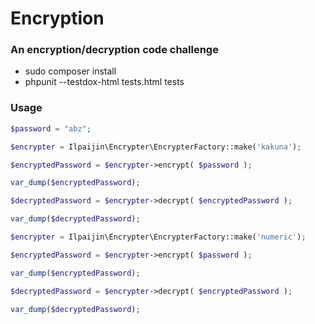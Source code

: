 # Encryption

### An encryption/decryption code challenge

- sudo composer install
- phpunit --testdox-html tests.html tests

### Usage

```php
$password = "abz";

$encrypter = Ilpaijin\Encrypter\EncrypterFactory::make('kakuna');

$encryptedPassword = $encrypter->encrypt( $password );

var_dump($encryptedPassword);

$decryptedPassword = $encrypter->decrypt( $encryptedPassword );

var_dump($decryptedPassword);

$encrypter = Ilpaijin\Encrypter\EncrypterFactory::make('numeric');

$encryptedPassword = $encrypter->encrypt( $password );

var_dump($encryptedPassword);

$decryptedPassword = $encrypter->decrypt( $encryptedPassword );

var_dump($decryptedPassword);
```

